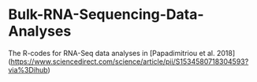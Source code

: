 # Bulk-RNA-Sequencing-Data-Analyses
The R-codes for RNA-Seq data analyses in [Papadimitriou et al. 2018] (https://www.sciencedirect.com/science/article/pii/S1534580718304593?via%3Dihub)
